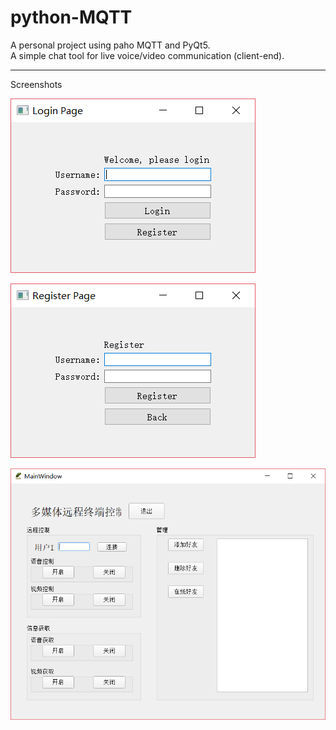 # python-MQTT  
A personal project using paho MQTT and PyQt5.  
A simple chat tool for live voice/video communication (client-end).  

**************************************************************************

Screenshots  
  
![screenshot01](https://raw.githubusercontent.com/deep-river/python-MQTT/master/Screenshots/1.png)  
  
![screenshot01](https://raw.githubusercontent.com/deep-river/python-MQTT/master/Screenshots/2.png)  
  
![screenshot01](https://raw.githubusercontent.com/deep-river/python-MQTT/master/Screenshots/3.png)  
  
